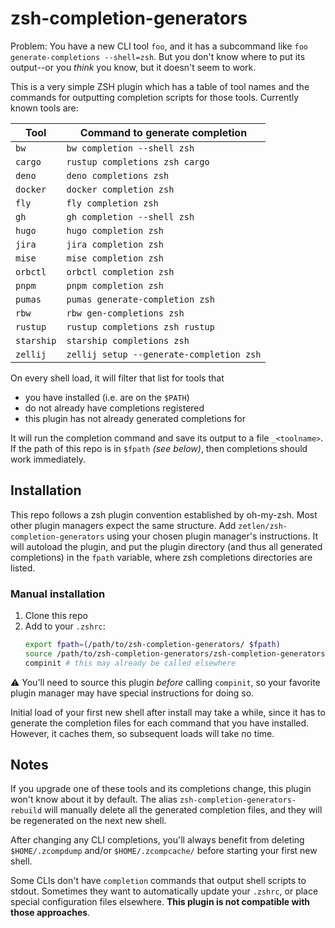 # zsh-completion-generators

Problem: You have a new CLI tool `foo`, and it has a subcommand like `foo generate-completions --shell=zsh`. But you don't know where to put its output--or you _think_ you know, but it doesn't seem to work.

This is a very simple ZSH plugin which has a table of tool names and the commands for outputting completion scripts for those tools. Currently known tools are:

<!-- inject-markdown start -->
| Tool | Command to generate completion |
| --- | --- |
| `bw` | `bw completion --shell zsh` |
| `cargo` | `rustup completions zsh cargo` |
| `deno` | `deno completions zsh` |
| `docker` | `docker completion zsh` |
| `fly` | `fly completion zsh` |
| `gh` | `gh completion --shell zsh` |
| `hugo` | `hugo completion zsh` |
| `jira` | `jira completion zsh` |
| `mise` | `mise completion zsh` |
| `orbctl` | `orbctl completion zsh` |
| `pnpm` | `pnpm completion zsh` |
| `pumas` | `pumas generate-completion zsh` |
| `rbw` | `rbw gen-completions zsh` |
| `rustup` | `rustup completions zsh rustup` |
| `starship` | `starship completions zsh` |
| `zellij` | `zellij setup --generate-completion zsh` |
<!-- inject-markdown end -->

On every shell load, it will filter that list for tools that
- you have installed (i.e. are on the `$PATH`)
- do not already have completions registered
- this plugin has not already generated completions for

It will run the completion command and save its output to a file `_<toolname>`. If the path of this repo is in `$fpath` _(see below)_, then completions should work immediately.

## Installation

This repo follows a zsh plugin convention established by oh-my-zsh. Most other plugin managers expect the same structure. Add `zetlen/zsh-completion-generators` using your chosen plugin manager's instructions. It will autoload the plugin, and put the plugin directory (and thus all generated completions) in the `fpath` variable, where zsh completions directories are listed.

### Manual installation

1. Clone this repo
2. Add to your `.zshrc`:
   ```sh
   export fpath=(/path/to/zsh-completion-generators/ $fpath)
   source /path/to/zsh-completion-generators/zsh-completion-generators.plugin.zsh
   compinit # this may already be called elsewhere
   ```

:warning: You'll need to source this plugin _before_ calling `compinit`, so your favorite plugin manager may have special instructions for doing so.

Initial load of your first new shell after install may take a while, since it has to generate the completion files for each command that you have installed. However, it caches them, so subsequent loads will take no time.

## Notes

If you upgrade one of these tools and its completions change, this plugin won't know about it by default. The alias `zsh-completion-generators-rebuild` will manually delete all the generated completion files, and they will be regenerated on the next new shell.

After changing any CLI completions, you'll always benefit from deleting `$HOME/.zcompdump` and/or `$HOME/.zcompcache/` before starting your first new shell.

Some CLIs don't have `completion` commands that output shell scripts to stdout. Sometimes they want to automatically update your `.zshrc`, or place special configuration files elsewhere. **This plugin is not compatible with those approaches**.

